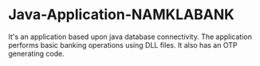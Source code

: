 # Java-Application-NAMKLABANK
It's an application based upon java database connectivity. The application performs basic banking operations using DLL files. It also has an OTP generating code.
